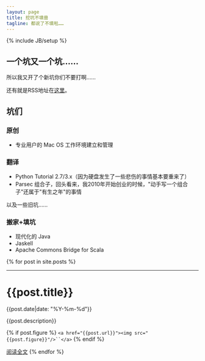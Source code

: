 ```yaml
---
layout: page
title: 挖坑不填兽
tagline: 都说了不填啦……
---
```

{% include JB/setup %}

## 一个坑又一个坑……

所以我又开了个新坑你们不要打啊……

还有就是RSS地址在[这里](http://marchliu.github.com/atom.xml)。

## 坑们

### 原创

- 专业用户的 Mac OS 工作环境建立和管理

### 翻译

- Python Tutorial 2.7/3.x（因为硬盘发生了一些悲伤的事情基本要重来了）
- Parsec 组合子，回头看来，我2010年开始创业的时候，"动手写一个组合子"还属于"有生之年"的事情

以及一些旧坑……

### 搬家+填坑

- 现代化的 Java
- Jaskell
- Apache Commons Bridge for Scala

{% for post in site.posts %}

<hr>
  <h1>{{post.title}}</h1>  
  {{post.date|date: "%Y-%m-%d"}}

  {{post.description}}

  {% if post.figure %}
`<a href="{{post.url}}"><img src="{{post.figure}}"/>``</a>`
  {% endif %}

  [阅读全文]({{post.url}})
{% endfor %}
